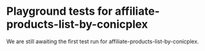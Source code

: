 # Playground tests for affiliate-products-list-by-conicplex
We are still awaiting the first test run for affiliate-products-list-by-conicplex.
